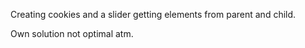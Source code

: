Creating cookies and a slider getting elements from parent and child.

Own solution not optimal atm.
